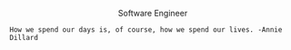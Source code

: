 <p align="center">Software Engineer</p>


```
How we spend our days is, of course, how we spend our lives. -Annie Dillard
```
